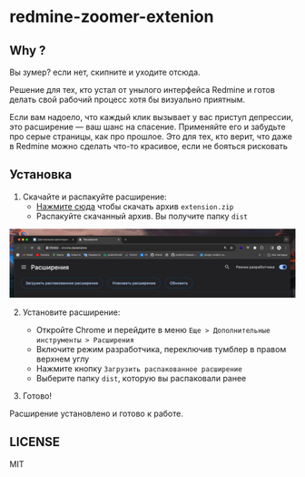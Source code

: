 # redmine-zoomer-extenion

## Why ?
Вы зумер? если нет, скипните и уходите отсюда.

Решение для тех, кто устал от унылого интерфейса Redmine и готов делать свой рабочий процесс хотя бы визуально приятным.

Если вам надоело, что каждый клик вызывает у вас приступ депрессии, это расширение — ваш шанс на спасение. Применяйте его и забудьте про серые страницы, как про прошлое. Это для тех, кто верит, что даже в Redmine можно сделать что-то красивое, если не бояться рисковать

## Установка

1. Скачайте и распакуйте расширение:
   - [Нажмите сюда](https://github.com/azabroflovski/diagonal-orientation-extension/raw/master/extension.zip) чтобы скачать архив `extension.zip`
   - Распакуйте скачанный архив. Вы получите папку `dist`

![img.png](img.png)

2. Установите расширение:
   - Откройте Chrome и перейдите в меню `Еще > Дополнительные инструменты > Расширения`
   - Включите режим разработчика, переключив тумблер в правом верхнем углу
   - Нажмите кнопку `Загрузить распакованное расширение`
   - Выберите папку `dist`, которую вы распаковали ранее


3. Готово! 

Расширение установлено и готово к работе.

## LICENSE
MIT 
